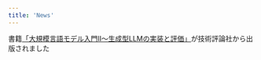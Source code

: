 ```yaml
---
title: 'News'
---
```


書籍[「大規模言語モデル入門Ⅱ〜生成型LLMの実装と評価」](https://gihyo.jp/book/2024/978-4-297-14393-0)が技術評論社から出版されました
